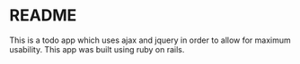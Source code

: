 # README

This is a todo app which uses ajax and jquery in order to allow for maximum usability. 
This app was built using ruby on rails. 
